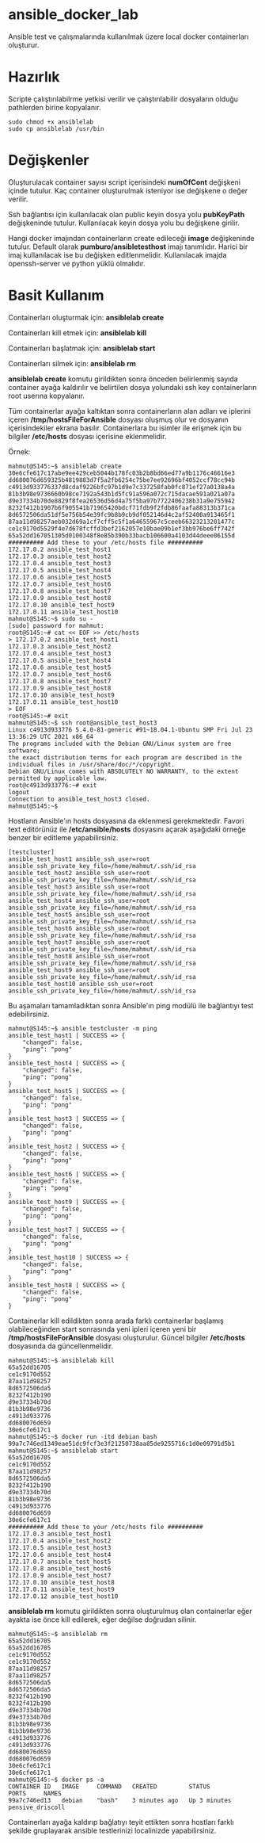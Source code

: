 # ansible_docker_lab

Ansible test ve çalışmalarında kullanılmak üzere local docker containerları oluşturur.

# Hazırlık

Scripte çalıştırılabilrme yetkisi verilir ve çalıştırılabilir dosyaların olduğu pathlerden birine kopyalanır.

	sudo chmod +x ansiblelab
	sudo cp ansiblelab /usr/bin

# Değişkenler

Oluşturulacak container sayısı script içerisindeki **numOfCont** değişkeni içinde tutulur. Kaç container oluşturulmak isteniyor ise değişkene o değer verilir.

Ssh bağlantısı için kullanılacak olan public keyin dosya yolu **pubKeyPath** değişkeninde tutulur. Kullanılacak keyin dosya yolu bu değişkene girilir.

Hangi docker imajından containerların create edileceği **image** değişkeninde tutulur. Default olarak **pumburo/ansibletesthost** imajı tanımlıdır. Harici bir imaj kullanılacak ise bu değişken editlenmelidir. Kullanılacak imajda openssh-server ve python yüklü olmalıdır. 

# Basit Kullanım

Containerları oluşturmak için: **ansiblelab create**

Containerları kill etmek için: **ansiblelab kill**

Containerları başlatmak için:  **ansiblelab start**

Containerları silmek için:     **ansiblelab rm**

**ansiblelab create** komutu girildikten sonra önceden belirlenmiş sayıda container ayağa kaldırılır ve belirtilen dosya yolundaki ssh key containerların root userına kopyalanır. 

Tüm containerlar ayağa kaltıktan sonra containerların alan adları ve iplerini içeren **/tmp/hostsFileForAnsible** dosyası oluşmuş olur ve dosyanın içerisindekiler ekrana basılır. Containerlara bu isimler ile erişmek için bu bilgiler **/etc/hosts** dosyası içerisine eklenmelidir.

Örnek:

	mahmut@S145:~$ ansiblelab create
	30e6cfe617c17abe9ee429ceb5044b178fc03b2b8bd66ed77a9b1176c46616e3
	dd680076d659325b4819883d7f5a2fb6254c75be7ee92696bf4052ccf78cc94b
	c4913d933776337d8cdaf9226bfc97b1d9e7c337258fab0fc871ef27a0138a4a
	81b3b98e9736660b98ce7192a543b1d5fc91a596a072c715dacae591a021a07a
	d9e37334b70de8829f8fea26536d56d4a75f5ba97b7722406238b31a9e755942
	8232f412b1907b6f905541b71965420bdcf71fdb9f2fdb86faafa88313b371ca
	8d6572506da51df5e756b54e39fc9b8b9cb9df052146d4c2af52400a913465f1
	87aa11d98257aeb032d69a1cf7cff5c5f1a64655967c5ceeb66323213201477c
	ce1c9170d5529f4e7d678fcffd3bef2162057e10bae09b1ef3bb976be6ff742f
	65a52dd167051305d0100348f8e85b390b33bacb106600a4103d44deee06155d
	########## Add these to your /etc/hosts file ##########
	172.17.0.2 ansible_test_host1
	172.17.0.3 ansible_test_host2
	172.17.0.4 ansible_test_host3
	172.17.0.5 ansible_test_host4
	172.17.0.6 ansible_test_host5
	172.17.0.7 ansible_test_host6
	172.17.0.8 ansible_test_host7
	172.17.0.9 ansible_test_host8
	172.17.0.10 ansible_test_host9
	172.17.0.11 ansible_test_host10
	mahmut@S145:~$ sudo su -
	[sudo] password for mahmut: 
	root@S145:~# cat << EOF >> /etc/hosts
	> 172.17.0.2 ansible_test_host1
	172.17.0.3 ansible_test_host2
	172.17.0.4 ansible_test_host3
	172.17.0.5 ansible_test_host4
	172.17.0.6 ansible_test_host5
	172.17.0.7 ansible_test_host6
	172.17.0.8 ansible_test_host7
	172.17.0.9 ansible_test_host8
	172.17.0.10 ansible_test_host9
	172.17.0.11 ansible_test_host10
	> EOF
	root@S145:~# exit
	mahmut@S145:~$ ssh root@ansible_test_host3
	Linux c4913d933776 5.4.0-81-generic #91~18.04.1-Ubuntu SMP Fri Jul 23 13:36:29 UTC 2021 x86_64
	The programs included with the Debian GNU/Linux system are free software;
	the exact distribution terms for each program are described in the
	individual files in /usr/share/doc/*/copyright.
	Debian GNU/Linux comes with ABSOLUTELY NO WARRANTY, to the extent
	permitted by applicable law.
	root@c4913d933776:~# exit 
	logout
	Connection to ansible_test_host3 closed.
	mahmut@S145:~$ 

Hostların Ansible'ın hosts dosyasına da eklenmesi gerekmektedir. Favori text editörünüz ile **/etc/ansible/hosts** dosyasını açarak aşağıdaki örneğe benzer bir editleme yapabilirsiniz. 

	[testcluster]
	ansible_test_host1 ansible_ssh_user=root ansible_ssh_private_key_file=/home/mahmut/.ssh/id_rsa
	ansible_test_host2 ansible_ssh_user=root ansible_ssh_private_key_file=/home/mahmut/.ssh/id_rsa
	ansible_test_host3 ansible_ssh_user=root ansible_ssh_private_key_file=/home/mahmut/.ssh/id_rsa
	ansible_test_host4 ansible_ssh_user=root ansible_ssh_private_key_file=/home/mahmut/.ssh/id_rsa
	ansible_test_host5 ansible_ssh_user=root ansible_ssh_private_key_file=/home/mahmut/.ssh/id_rsa
	ansible_test_host6 ansible_ssh_user=root ansible_ssh_private_key_file=/home/mahmut/.ssh/id_rsa
	ansible_test_host7 ansible_ssh_user=root ansible_ssh_private_key_file=/home/mahmut/.ssh/id_rsa
	ansible_test_host8 ansible_ssh_user=root ansible_ssh_private_key_file=/home/mahmut/.ssh/id_rsa
	ansible_test_host9 ansible_ssh_user=root ansible_ssh_private_key_file=/home/mahmut/.ssh/id_rsa
	ansible_test_host10 ansible_ssh_user=root ansible_ssh_private_key_file=/home/mahmut/.ssh/id_rsa

Bu aşamaları tamamladıktan sonra Ansible'ın ping modülü ile bağlantıyı test edebilirsiniz.

	mahmut@S145:~$ ansible testcluster -m ping
	ansible_test_host1 | SUCCESS => {
	    "changed": false, 
	    "ping": "pong"
	}
	ansible_test_host4 | SUCCESS => {
	    "changed": false, 
	    "ping": "pong"
	}
	ansible_test_host5 | SUCCESS => {
	    "changed": false, 
	    "ping": "pong"
	}
	ansible_test_host3 | SUCCESS => {
	    "changed": false, 
	    "ping": "pong"
	}
	ansible_test_host2 | SUCCESS => {
	    "changed": false, 
	    "ping": "pong"
	}
	ansible_test_host6 | SUCCESS => {
	    "changed": false, 
	    "ping": "pong"
	}
	ansible_test_host9 | SUCCESS => {
	    "changed": false, 
	    "ping": "pong"
	}
	ansible_test_host7 | SUCCESS => {
	    "changed": false, 
	    "ping": "pong"
	}
	ansible_test_host10 | SUCCESS => {
	    "changed": false, 
	    "ping": "pong"
	}
	ansible_test_host8 | SUCCESS => {
	    "changed": false, 
	    "ping": "pong"
	}

Containerlar kill edildikten sonra arada farklı containerlar başlamış olabileceğinden start sonrasında yeni ipleri içeren yeni bir **/tmp/hostsFileForAnsible** dosyası oluşturulur. Güncel bilgiler **/etc/hosts** dosyasında da güncellenmelidir. 

	mahmut@S145:~$ ansiblelab kill
	65a52dd16705
	ce1c9170d552
	87aa11d98257
	8d6572506da5
	8232f412b190
	d9e37334b70d
	81b3b98e9736
	c4913d933776
	dd680076d659
	30e6cfe617c1
	mahmut@S145:~$ docker run -itd debian bash 
	99a7c746ed1349eae51dc9fcf3e3f21250738aa85de9255716c1d0e09791d5b1
	mahmut@S145:~$ ansiblelab start 
	65a52dd16705
	ce1c9170d552
	87aa11d98257
	8d6572506da5
	8232f412b190
	d9e37334b70d
	81b3b98e9736
	c4913d933776
	dd680076d659
	30e6cfe617c1
	########## Add these to your /etc/hosts file ##########
	172.17.0.3 ansible_test_host1
	172.17.0.4 ansible_test_host2
	172.17.0.5 ansible_test_host3
	172.17.0.6 ansible_test_host4
	172.17.0.7 ansible_test_host5
	172.17.0.8 ansible_test_host6
	172.17.0.9 ansible_test_host7
	172.17.0.10 ansible_test_host8
	172.17.0.11 ansible_test_host9
	172.17.0.12 ansible_test_host10
	
**ansiblelab rm** komutu girildikten sonra oluşturulmuş olan containerlar eğer ayakta ise önce kill edilerek, eğer değilse doğrudan silinir. 

	mahmut@S145:~$ ansiblelab rm
	65a52dd16705
	65a52dd16705
	ce1c9170d552
	ce1c9170d552
	87aa11d98257
	87aa11d98257
	8d6572506da5
	8d6572506da5
	8232f412b190
	8232f412b190
	d9e37334b70d
	d9e37334b70d
	81b3b98e9736
	81b3b98e9736
	c4913d933776
	c4913d933776
	dd680076d659
	dd680076d659
	30e6cfe617c1
	30e6cfe617c1
	mahmut@S145:~$ docker ps -a
	CONTAINER ID   IMAGE     COMMAND   CREATED         STATUS         PORTS     NAMES
	99a7c746ed13   debian    "bash"    3 minutes ago   Up 3 minutes             pensive_driscoll

Containerları ayağa kaldırıp bağlatıyı teyit ettikten sonra hostları farklı şekilde gruplayarak ansible testlerinizi localinizde yapabilirsiniz.
